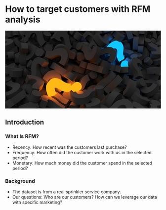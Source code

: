 # How to target customers with RFM analysis

![alt text](/images/question-mark-2492009_640.jpg)

## Introduction

### What Is RFM?
- Recency: How recent was the customers last purchase? 
- Frequency: How often did the customer work with us in the selected period?
- Monetary: How much money did the customer spend in the selected period? 

### Background
- The dataset is from a real sprinkler service company. 
- Our questions: Who are our customers? How can we leverage our data with specific marketing?

